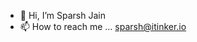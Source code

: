 - 👋 Hi, I’m Sparsh Jain
- 📫 How to reach me ... sparsh@itinker.io

<!---
sparsh3dwe/sparsh3dwe is a ✨ special ✨ repository because its `README.md` (this file) appears on your GitHub profile.
You can click the Preview link to take a look at your changes.
--->
